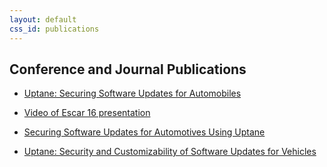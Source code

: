 ```yaml
---
layout: default
css_id: publications
---
```


## Conference and Journal Publications

* [Uptane: Securing Software Updates for Automobiles](https://isis.poly.edu/~jcappos/papers/kuppusamy_escar_16.pdf)

* [Video of Escar 16 presentation](https://www.youtube.com/watch?v=nDghHNxRGHA)

* [Securing Software Updates for Automotives Using Uptane](https://ssl.engineering.nyu.edu/papers/kuppusamy_login_2017.pdf)

* [Uptane: Security and Customizability of Software Updates for Vehicles](https://ieeexplore.ieee.org/stamp/stamp.jsp?tp=&arnumber=8278174&tag=1)
